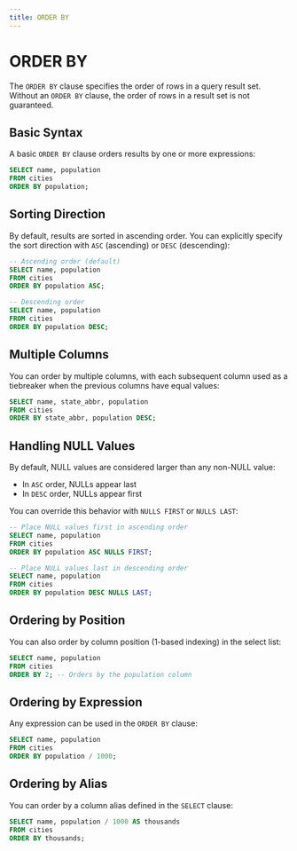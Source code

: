 ```yaml
---
title: ORDER BY
---
```


# ORDER BY

The `ORDER BY` clause specifies the order of rows in a query result set. Without an `ORDER BY` clause, the order of rows in a result set is not guaranteed.

## Basic Syntax

A basic `ORDER BY` clause orders results by one or more expressions:

```sql
SELECT name, population
FROM cities
ORDER BY population;
```

## Sorting Direction

By default, results are sorted in ascending order. You can explicitly specify the sort direction with `ASC` (ascending) or `DESC` (descending):

```sql
-- Ascending order (default)
SELECT name, population 
FROM cities 
ORDER BY population ASC;

-- Descending order
SELECT name, population 
FROM cities 
ORDER BY population DESC;
```

## Multiple Columns

You can order by multiple columns, with each subsequent column used as a tiebreaker when the previous columns have equal values:

```sql
SELECT name, state_abbr, population
FROM cities
ORDER BY state_abbr, population DESC;
```

## Handling NULL Values

By default, NULL values are considered larger than any non-NULL value:

- In `ASC` order, NULLs appear last
- In `DESC` order, NULLs appear first

You can override this behavior with `NULLS FIRST` or `NULLS LAST`:

```sql
-- Place NULL values first in ascending order
SELECT name, population
FROM cities
ORDER BY population ASC NULLS FIRST;

-- Place NULL values last in descending order
SELECT name, population
FROM cities
ORDER BY population DESC NULLS LAST;
```

## Ordering by Position

You can also order by column position (1-based indexing) in the select list:

```sql
SELECT name, population
FROM cities
ORDER BY 2; -- Orders by the population column
```

## Ordering by Expression

Any expression can be used in the `ORDER BY` clause:

```sql
SELECT name, population
FROM cities
ORDER BY population / 1000;
```

## Ordering by Alias

You can order by a column alias defined in the `SELECT` clause:

```sql
SELECT name, population / 1000 AS thousands
FROM cities
ORDER BY thousands;
```

